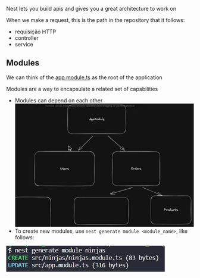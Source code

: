 Nest lets you build apis and gives you a great architecture to work on

When we make a request, this is the path in the repository that it follows:
- requisição HTTP
- controller
- service

## Modules
We can think of the [app.module.ts](../src/app.module.ts) as the root of the application

Modules are a way to encapsulate a related set of capabilities
- Modules can depend on each other
![Modules example](modules_example.png)
- To create new modules, use `nest generate module <module_name>`, like follows:

![New module](new_module.png)